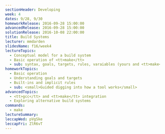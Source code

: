 ```yaml
---
sectionHeader: Developing
week: 4
dates: 9/28, 9/30
homeworkRelease: 2016-09-28 15:00:00
advancedRelease: 2016-09-28 15:00:00
solutionRelease: 2016-10-08 22:00:00
title: Build Systems
lecturer: mmdarden
slidesName: f16/week4
lectureTopics:
  - Conceptual model for a build system
  - Basic operation of <tt>make</tt>
  - sub: syntax, goals, targets, rules, varaiables (yours and <tt>make</tt>'s)
homeworkTopics:
  - Basic operation
  - Understanding goals and targets
  - Built-ins and implicit rules
  - sub: <small>Guided digging into how a tool works</small>
advancedTopics:
  - <tt>gcc</tt> and <tt>make</tt> integration
  - Exploring alternative build systems
commands:
  - make
lectureSummary:
leccapWed: pVgSke
leccapFri: ZlR6vT
---
```


